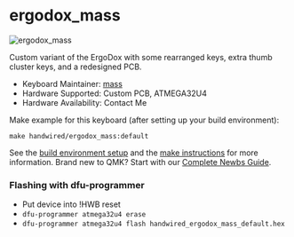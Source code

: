 # ergodox_mass

![ergodox_mass](https://i.imgur.com/s6H9pae.jpg)

Custom variant of the ErgoDox with some rearranged keys, extra thumb cluster
keys, and a redesigned PCB.

- Keyboard Maintainer: [mass](https://github.com/mass)
- Hardware Supported: Custom PCB, ATMEGA32U4
- Hardware Availability: Contact Me

Make example for this keyboard (after setting up your build environment):

    make handwired/ergodox_mass:default

See the [build environment setup](https://docs.qmk.fm/#/getting_started_build_tools) and the [make instructions](https://docs.qmk.fm/#/getting_started_make_guide) for more information. Brand new to QMK? Start with our [Complete Newbs Guide](https://docs.qmk.fm/#/newbs).

### Flashing with dfu-programmer
- Put device into !HWB reset
- `dfu-programmer atmega32u4 erase`
- `dfu-programmer atmega32u4 flash handwired_ergodox_mass_default.hex`
